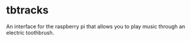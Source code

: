 # tbtracks
An interface for the raspberry pi that allows you to play music through an electric toothbrush.
